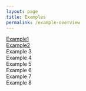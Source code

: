 ```yaml
---
layout: page
title: Examples
permalink: /example-overview
---
```



<div class="grid-container">
  <div class="Example-1 grid-element"><a href="{{ "/example-1" | prepend: site.baseurl }}">Example1</a></div>
  <div class="Example-2 grid-element"><a href="{{ "/example-2" | prepend: site.baseurl }}">Example2</a></div>
  <div class="Example-3 grid-element">Example 3</div>
  <div class="Example-4 grid-element">Example 4</div>
  <div class="Example-5 grid-element">Example 5</div>
  <div class="Example-6 grid-element">Example 6</div>
  <div class="Example-7 grid-element">Example 7</div>
  <div class="Example-8 grid-element">Example 8</div>
</div>